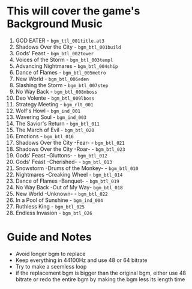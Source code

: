 # This will cover the game's Background Music

1. GOD EATER - `bgm_ttl_001title.at3`
2. Shadows Over the City - `bgm_btl_001build`
3. Gods' Feast - `bgm_btl_002tower`
4. Voices of the Storm - `bgm_btl_003templ`
5. Advancing Nightmares - `bgm_btl_004ship`
6. Dance of Flames - `bgm_btl_005metro`
7. New World - `bgm_btl_006eden`
8. Slashing the Storm - `bgm_btl_007step`
9. No Way Back - `bgm_btl_008mboss`
10. Deo Volente - `bgm_btl_009lboss`
11. Strategy Meeting - `bgm_rlt_001`
12. Wolf's Howl - `bgm_ind_001`
13. Wavering Soul - `bgm_ind_003`
14. The Savior's Return - `bgm_btl_011`
15. The March of Evil - `bgm_btl_020`
16. Emotions - `bgm_btl_016`
17. Shadows Over the City -Fear- - `bgm_btl_021`
18. Shadows Over the City -Roar- - `bgm_btl_023`
19. Gods' Feast -Gluttons- - `bgm_btl_012`
20. Gods' Feast -Cherished- - `bgm_btl_013`
21. Snowstorm -Drums of the Monkey- - `bgm_btl_010`
22. Nightmares -Creaking Wheel - `bgm_btl_014`
23. Dance of Flames -Banquet- - `bgm_btl_019`
24. No Way Back -Out of My Way- `bgm_btl_018`
25. New World -Unknown- - `bgm_btl_022`
26. In a Pool of Sunshine - `bgm_ind_004`
27. Ruthless King - `bgm_btl_025`
28. Endless Invasion - `bgm_btl_026`


# Guide and Notes
- Avoid longer bgm to replace
- Keep everything in 44100Hz and use 48 or 64 bitrate
- Try to make a seemless loop
- if the replacement bgm is bigger than the original bgm, either use 48 bitrate
  or redo the entire bgm by making the bgm less its length time
